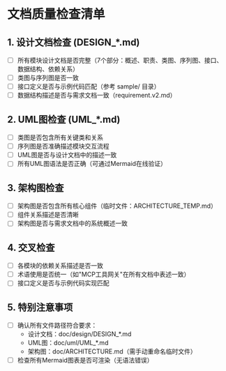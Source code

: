 # 文档质量检查清单

## 1. 设计文档检查 (DESIGN_*.md)
- [ ] 所有模块设计文档是否完整（7个部分：概述、职责、类图、序列图、接口、数据结构、依赖关系）
- [ ] 类图与序列图是否一致
- [ ] 接口定义是否与示例代码匹配（参考 sample/ 目录）
- [ ] 数据结构描述是否与需求文档一致（requirement.v2.md）

## 2. UML图检查 (UML_*.md)
- [ ] 类图是否包含所有关键类和关系
- [ ] 序列图是否准确描述模块交互流程
- [ ] UML图是否与设计文档中的描述一致
- [ ] 所有UML图语法是否正确（可通过Mermaid在线验证）

## 3. 架构图检查
- [ ] 架构图是否包含所有核心组件（临时文件：ARCHITECTURE_TEMP.md）
- [ ] 组件关系描述是否清晰
- [ ] 架构图是否与需求文档中的系统概述一致

## 4. 交叉检查
- [ ] 各模块的依赖关系描述是否一致
- [ ] 术语使用是否统一（如"MCP工具网关"在所有文档中表述一致）
- [ ] 接口定义是否与示例代码实现匹配

## 5. 特别注意事项
- [ ] 确认所有文件路径符合要求：
  - 设计文档：doc/design/DESIGN_*.md
  - UML图：doc/uml/UML_*.md
  - 架构图：doc/ARCHITECTURE.md（需手动重命名临时文件）
- [ ] 检查所有Mermaid图表是否可渲染（无语法错误）
